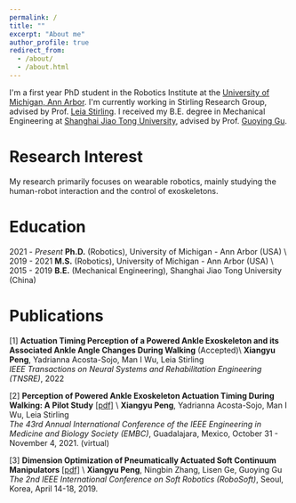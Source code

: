 ```yaml
---
permalink: /
title: ""
excerpt: "About me"
author_profile: true
redirect_from: 
  - /about/
  - /about.html
---
```


I'm a first year PhD student in the Robotics Institute at the [University of Michigan, Ann Arbor](https://umich.edu/). I'm currently working in Stirling Research Group, advised by Prof. [Leia Stirling](https://ioe.engin.umich.edu/people/leia-stirling/). I received my B.E. degree in Mechanical Engineering at [Shanghai Jiao Tong University](http://en.sjtu.edu.cn/), advised by Prof. [Guoying Gu](https://scholar.google.com/citations?user=ac8jed8AAAAJ&hl=zh-CN).





Research Interest
======
My research primarily focuses on wearable robotics, mainly studying the human-robot interaction and the control of exoskeletons.




Education
======
2021 - _Present_ **Ph.D.** (Robotics), University of Michigan - Ann Arbor (USA) \\
2019 - 2021 **M.S.** (Robotics), University of Michigan - Ann Arbor (USA) \\
2015 - 2019 **B.E.** (Mechanical Engineering), Shanghai Jiao Tong University (China)





Publications
======
[1] **Actuation Timing Perception of a Powered Ankle Exoskeleton and its Associated Ankle Angle Changes During Walking** (Accepted)\\
**Xiangyu Peng**, Yadrianna Acosta-Sojo, Man I Wu, Leia Stirling           
_IEEE Transactions on Neural Systems and Rehabilitation Engineering (TNSRE)_, 2022

[2] **Perception of Powered Ankle Exoskeleton Actuation Timing During Walking: A Pilot Study** [[pdf]](/files/Peng_2021_EMBC.pdf) \\
**Xiangyu Peng**, Yadrianna Acosta-Sojo, Man I Wu, Leia Stirling           
_The 43rd Annual International Conference of the IEEE Engineering in Medicine and Biology Society (EMBC)_, Guadalajara, Mexico, October 31 - November 4, 2021. (virtual)

[3] **Dimension Optimization of Pneumatically Actuated Soft Continuum Manipulators** [[pdf]](/files/Peng_2019_RoboSoft.pdf) \\
**Xiangyu Peng**, Ningbin Zhang, Lisen Ge, Guoying Gu           
_The 2nd IEEE International Conference on Soft Robotics (RoboSoft)_, Seoul, Korea, April 14-18, 2019.





<!-- News
======
* **Apr, 2021 -** We submitted our paper on human perception of exoskeleton actuation timing to 2021 EMBC!
* **Sep, 2019 -** I started my Master's in Robotics at University of Michigan.
* **Jun, 2019 -** I graduated from Shanghai Jiao Tong University with honor: Excellent Undergraduate in Shanghai!
* **Jan, 2019 -** Our paper on design of soft continuum manipulators is accepted for publication on 2019 RoboSoft!
 -->









<!-- This is the front page of a website that is powered by the [academicpages template](https://github.com/academicpages/academicpages.github.io) and hosted on GitHub pages. [GitHub pages](https://pages.github.com) is a free service in which websites are built and hosted from code and data stored in a GitHub repository, automatically updating when a new commit is made to the respository. This template was forked from the [Minimal Mistakes Jekyll Theme](https://mmistakes.github.io/minimal-mistakes/) created by Michael Rose, and then extended to support the kinds of content that academics have: publications, talks, teaching, a portfolio, blog posts, and a dynamically-generated CV. You can fork [this repository](https://github.com/academicpages/academicpages.github.io) right now, modify the configuration and markdown files, add your own PDFs and other content, and have your own site for free, with no ads! An older version of this template powers my own personal website at [stuartgeiger.com](http://stuartgeiger.com), which uses [this Github repository](https://github.com/staeiou/staeiou.github.io).

A data-driven personal website
======
Like many other Jekyll-based GitHub Pages templates, academicpages makes you separate the website's content from its form. The content & metadata of your website are in structured markdown files, while various other files constitute the theme, specifying how to transform that content & metadata into HTML pages. You keep these various markdown (.md), YAML (.yml), HTML, and CSS files in a public GitHub repository. Each time you commit and push an update to the repository, the [GitHub pages](https://pages.github.com/) service creates static HTML pages based on these files, which are hosted on GitHub's servers free of charge.

Many of the features of dynamic content management systems (like Wordpress) can be achieved in this fashion, using a fraction of the computational resources and with far less vulnerability to hacking and DDoSing. You can also modify the theme to your heart's content without touching the content of your site. If you get to a point where you've broken something in Jekyll/HTML/CSS beyond repair, your markdown files describing your talks, publications, etc. are safe. You can rollback the changes or even delete the repository and start over -- just be sure to save the markdown files! Finally, you can also write scripts that process the structured data on the site, such as [this one](https://github.com/academicpages/academicpages.github.io/blob/master/talkmap.ipynb) that analyzes metadata in pages about talks to display [a map of every location you've given a talk](https://academicpages.github.io/talkmap.html).

Getting started
======
1. Register a GitHub account if you don't have one and confirm your e-mail (required!)
1. Fork [this repository](https://github.com/academicpages/academicpages.github.io) by clicking the "fork" button in the top right. 
1. Go to the repository's settings (rightmost item in the tabs that start with "Code", should be below "Unwatch"). Rename the repository "[your GitHub username].github.io", which will also be your website's URL.
1. Set site-wide configuration and create content & metadata (see below -- also see [this set of diffs](http://archive.is/3TPas) showing what files were changed to set up [an example site](https://getorg-testacct.github.io) for a user with the username "getorg-testacct")
1. Upload any files (like PDFs, .zip files, etc.) to the files/ directory. They will appear at https://[your GitHub username].github.io/files/example.pdf.  
1. Check status by going to the repository settings, in the "GitHub pages" section

Site-wide configuration
------
The main configuration file for the site is in the base directory in [_config.yml](https://github.com/academicpages/academicpages.github.io/blob/master/_config.yml), which defines the content in the sidebars and other site-wide features. You will need to replace the default variables with ones about yourself and your site's github repository. The configuration file for the top menu is in [_data/navigation.yml](https://github.com/academicpages/academicpages.github.io/blob/master/_data/navigation.yml). For example, if you don't have a portfolio or blog posts, you can remove those items from that navigation.yml file to remove them from the header. 

Create content & metadata
------
For site content, there is one markdown file for each type of content, which are stored in directories like _publications, _talks, _posts, _teaching, or _pages. For example, each talk is a markdown file in the [_talks directory](https://github.com/academicpages/academicpages.github.io/tree/master/_talks). At the top of each markdown file is structured data in YAML about the talk, which the theme will parse to do lots of cool stuff. The same structured data about a talk is used to generate the list of talks on the [Talks page](https://academicpages.github.io/talks), each [individual page](https://academicpages.github.io/talks/2012-03-01-talk-1) for specific talks, the talks section for the [CV page](https://academicpages.github.io/cv), and the [map of places you've given a talk](https://academicpages.github.io/talkmap.html) (if you run this [python file](https://github.com/academicpages/academicpages.github.io/blob/master/talkmap.py) or [Jupyter notebook](https://github.com/academicpages/academicpages.github.io/blob/master/talkmap.ipynb), which creates the HTML for the map based on the contents of the _talks directory).

**Markdown generator**

I have also created [a set of Jupyter notebooks](https://github.com/academicpages/academicpages.github.io/tree/master/markdown_generator
) that converts a CSV containing structured data about talks or presentations into individual markdown files that will be properly formatted for the academicpages template. The sample CSVs in that directory are the ones I used to create my own personal website at stuartgeiger.com. My usual workflow is that I keep a spreadsheet of my publications and talks, then run the code in these notebooks to generate the markdown files, then commit and push them to the GitHub repository.

How to edit your site's GitHub repository
------
Many people use a git client to create files on their local computer and then push them to GitHub's servers. If you are not familiar with git, you can directly edit these configuration and markdown files directly in the github.com interface. Navigate to a file (like [this one](https://github.com/academicpages/academicpages.github.io/blob/master/_talks/2012-03-01-talk-1.md) and click the pencil icon in the top right of the content preview (to the right of the "Raw | Blame | History" buttons). You can delete a file by clicking the trashcan icon to the right of the pencil icon. You can also create new files or upload files by navigating to a directory and clicking the "Create new file" or "Upload files" buttons. 

Example: editing a markdown file for a talk
![Editing a markdown file for a talk](/images/editing-talk.png)

For more info
------
More info about configuring academicpages can be found in [the guide](https://academicpages.github.io/markdown/). The [guides for the Minimal Mistakes theme](https://mmistakes.github.io/minimal-mistakes/docs/configuration/) (which this theme was forked from) might also be helpful. -->
